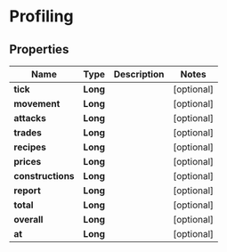 

# Profiling

## Properties

Name | Type | Description | Notes
------------ | ------------- | ------------- | -------------
**tick** | **Long** |  |  [optional]
**movement** | **Long** |  |  [optional]
**attacks** | **Long** |  |  [optional]
**trades** | **Long** |  |  [optional]
**recipes** | **Long** |  |  [optional]
**prices** | **Long** |  |  [optional]
**constructions** | **Long** |  |  [optional]
**report** | **Long** |  |  [optional]
**total** | **Long** |  |  [optional]
**overall** | **Long** |  |  [optional]
**at** | **Long** |  |  [optional]



